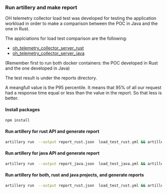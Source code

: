 ### Run artillery and make report

OH telemetry collector load test was developed for testing the application workload in order to make a comparison between the POC in Java and the one in Rust.

The applciations for load test comparison are the following:

- [oh_telemetry_collector_server_rust](https://github.com/goto-eof/oh_telemetry_collector_server_rust)
- [oh_telemetry_collector_server_java](https://github.com/goto-eof/oh_telemetry_collector_server_java)

(Remember first to run both docker containers: the POC developed in Rust and the one developed in Java)

The test result is under the reports directory. 

A meangfull value is the P95 percentile. It means that 95% of all our request had a response time equal or less than the value in the report. So that less is better.

#### Install packages

```bash
npm install
```

#### Run artillery for rust API and generate report

```bash
artillery run  --output report_rust.json  load_test_rust.yml && artillery report --output report_rust.html report_rust.json
```

#### Run artillery for java API and generate report

```bash
artillery run  --output report_java.json  load_test_java.yml && artillery report --output report_java.html report_java.json
```

#### Run artillery for both, rust and java projects, and generate reports

```bash
artillery run  --output report_rust.json  load_test_rust.yml && artillery report --output report_rust.html report_rust.json && artillery run  --output report_java.json  load_test_java.yml && artillery report --output report_java.html report_java.json
```
